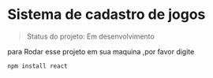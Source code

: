 # Sistema de cadastro de jogos 

> Status do projeto: Em desenvolvimento

para Rodar esse projeto em sua maquina ,por favor digite

```
npm install react
```
